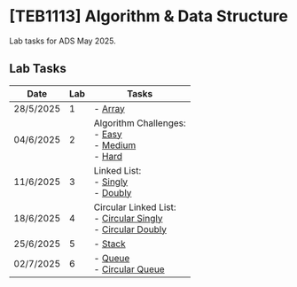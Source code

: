 # [TEB1113] Algorithm & Data Structure

Lab tasks for ADS May 2025.

## Lab Tasks

| Date       | Lab | Tasks |
|------------|-----|-------|
| 28/5/2025  | 1   | - [Array](./L1/Array.md) |
| 04/6/2025  | 2   | Algorithm Challenges:<br> - [Easy](./L2/Easy.md)<br> - [Medium](./L2/Medium.md)<br> - [Hard](./L2/Hard.md) |
| 11/6/2025  | 3   | Linked List:<br> - [Singly](./L3/Singly.md)<br> - [Doubly](./L3/Doubly.md) |
| 18/6/2025  | 4   | Circular Linked List:<br> - [Circular Singly](./L4/CircularSingly.md)<br> - [Circular Doubly](./L4/CircularDoubly.md) |
| 25/6/2025  | 5   | - [Stack](./L5/Stack.md) |
| 02/7/2025  | 6   | - [Queue](./L6/Queue.md)<br> - [Circular Queue](./L6/CircularQueue.md) |
